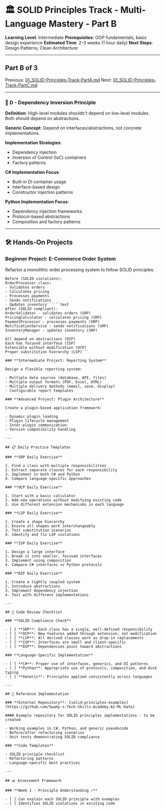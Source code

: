 # 🏛️ SOLID Principles Track - Multi-Language Mastery - Part B

**Learning Level**: Intermediate
**Prerequisites**: OOP fundamentals, basic design experience
**Estimated Time**: 2-3 weeks (1 hour daily)
**Next Steps**: Design Patterns, Clean Architecture

---

## Part B of 3

Previous: [01_SOLID-Principles-Track-PartA.md](01_SOLID-Principles-Track-PartA.md)
Next: [01_SOLID-Principles-Track-PartC.md](01_SOLID-Principles-Track-PartC.md)

---

### **🔻 D - Dependency Inversion Principle**

**Definition**: High-level modules shouldn't depend on low-level modules. Both should depend on abstractions.

**Generic Concept**: Depend on interfaces/abstractions, not concrete implementations.

**Implementation Strategies**:

- Dependency injection
- Inversion of Control (IoC) containers
- Factory patterns

**C# Implementation Focus**:

- Built-in DI container usage
- Interface-based design
- Constructor injection patterns

**Python Implementation Focus**:

- Dependency injection frameworks
- Protocol-based abstractions
- Composition and factory patterns

---

## 🛠️ Hands-On Projects

### **Beginner Project: E-Commerce Order System**

Refactor a monolithic order processing system to follow SOLID principles:

```text
Before (SOLID violations):
OrderProcessor class:
- Validates orders
- Calculates pricing
- Processes payments
- Sends notifications
- Updates inventory``````text
After (SOLID compliant):
OrderValidator - validates orders (SRP)
PricingCalculator - calculates pricing (SRP)
PaymentProcessor - processes payments (SRP)
NotificationService - sends notifications (SRP)
InventoryManager - updates inventory (SRP)

All depend on abstractions (DIP)
Each has focused interface (ISP)
Extensible without modification (OCP)
Proper substitution hierarchy (LSP)```

### **Intermediate Project: Reporting System**

Design a flexible reporting system:

- Multiple data sources (database, API, files)
- Multiple output formats (PDF, Excel, HTML)
- Multiple delivery methods (email, save, display)
- Configurable report templates

### **Advanced Project: Plugin Architecture**

Create a plugin-based application framework:

- Dynamic plugin loading
- Plugin lifecycle management
- Inter-plugin communication
- Version compatibility handling

---

## 📋 Daily Practice Templates

### **SRP Daily Exercise**

1. Find a class with multiple responsibilities
2. Extract separate classes for each responsibility
3. Implement in both C# and Python
4. Compare language-specific approaches

### **OCP Daily Exercise**

1. Start with a basic calculator
2. Add new operations without modifying existing code
3. Use different extension mechanisms in each language

### **LSP Daily Exercise**

1. Create a shape hierarchy
2. Ensure all shapes work interchangeably
3. Test substitution scenarios
4. Identify and fix LSP violations

### **ISP Daily Exercise**

1. Design a large interface
2. Break it into smaller, focused interfaces
3. Implement using composition
4. Compare C# interfaces vs Python protocols

### **DIP Daily Exercise**

1. Create a tightly coupled system
2. Introduce abstractions
3. Implement dependency injection
4. Test with different implementations

---

## 🧪 Code Review Checklist

### **SOLID Compliance Check**

- [ ] **SRP**: Each class has a single, well-defined responsibility
- [ ] **OCP**: New features added through extension, not modification
- [ ] **LSP**: All derived classes work as drop-in replacements
- [ ] **ISP**: Interfaces are small and client-specific
- [ ] **DIP**: Dependencies point toward abstractions

### **Language-Specific Implementation**

- [ ] **C#**: Proper use of interfaces, generics, and DI patterns
- [ ] **Python**: Appropriate use of protocols, composition, and duck typing
- [ ] **Generic**: Principles applied consistently across languages

---

## 📖 Reference Implementation

### **External Repository**: [solid-principles-examples](https://github.com/Swamy-s-Tech-Skills-Academy-AI-ML-Data)

#### Example repository for SOLID principles implementations - to be created

- Working examples in C#, Python, and generic pseudocode
- Before/after refactoring scenarios
- Unit tests demonstrating SOLID compliance

### **Code Templates**

- SOLID principle checklist
- Refactoring patterns
- Language-specific best practices

---

## 📊 Assessment Framework

### **Week 1 - Principle Understanding ✓**

- [ ] Can explain each SOLID principle with examples
- [ ] Identifies SOLID violations in existing code
